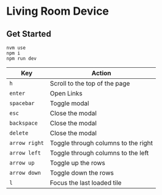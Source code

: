 # Living Room Device

## Get Started
```
nvm use
npm i
npm run dev
```


| Key                | Action                                |
|--------------------|---------------------------------------|
| `h`                | Scroll to the top of the page         |
| `enter`            | Open Links                            |
| `spacebar`         | Toggle modal                          |
| `esc`              | Close the modal                       |
| `backspace`        | Close the modal                       |
| `delete`           | Close the modal                       |
| `arrow right`      | Toggle through columns to the right   |
| `arrow left`       | Toggle through columns to the left    |
| `arrow up`         | Toggle up the rows                    |
| `arrow down`       | Toggle down the rows                  |
| `l`                | Focus the last loaded tile            |
